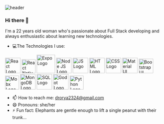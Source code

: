 

![header](https://i.postimg.cc/C1J2B9Vh/My-Post.png)

### Hi there 👋

I'm a 22 years old woman who's passionate about Full Stack developing and always enthusiastic about learning new technologies.


- :computer:The Technologies I use:

<img src="https://www.logolynx.com/images/logolynx/e1/e12c387bd8ebccf18a4741b4b83a6d71.png" alt="React Logo"  height="50"> <img src="https://assets-global.website-files.com/5d9bc5d562ffc2869b470941/5e1f9804b36ff7196d4b72a0_logo-react-native-tech.png" alt="React Native Logo"  height="45">
<img src="https://res.cloudinary.com/practicaldev/image/fetch/s--5N472VlU--/c_imagga_scale,f_auto,fl_progressive,h_900,q_auto,w_1600/https://repository-images.githubusercontent.com/65750241/79017180-d4ce-11e9-9955-3f0a7be00c7a" alt="Expo Logo"  height="60">
<img src="https://d2eip9sf3oo6c2.cloudfront.net/tags/images/000/000/256/full/nodejslogo.png" alt="Node JS Logo"  height="50">
<img src="https://www.vitoshacademy.com/wp-content/uploads/2015/04/JS.png" alt="JS Logo"  height="50">
<img src="https://upload.wikimedia.org/wikipedia/commons/thumb/6/61/HTML5_logo_and_wordmark.svg/1200px-HTML5_logo_and_wordmark.svg.png" alt="HTML Logo"  height="50">
<img src="https://upload.wikimedia.org/wikipedia/commons/d/d5/CSS3_logo_and_wordmark.svg" alt="CSS Logo"  height="50">
<img src="https://miro.medium.com/max/3840/1*z3V7CxdSbGGdOMU0K0X7zg.png" alt="Material UI Logo"  height="50">
<img src="https://raw.githubusercontent.com/angular-ui/angular-ui.github.com/master/logo/UI_Shield_Bootstrap.png" alt="Bootstrap UI Logo"  height="47">
<img src="https://mobx.js.org/img/mobx.png" alt="Mobx Logo"  height="45">
<img src="https://cdn.app.compendium.com/uploads/user/e7c690e8-6ff9-102a-ac6d-e4aebca50425/f4a5b21d-66fa-4885-92bf-c4e81c06d916/Image/e5eee315a17de0d7f56117077eb71fa9/mongo.png" alt="MongoDB Logo"  height="50">
<img src="https://markdpatton.files.wordpress.com/2020/03/azuresqllogo.png" alt="SQL Logo"  height="50">
<img src="https://upload.wikimedia.org/wikipedia/commons/thumb/5/5a/Godot_logo.svg/1200px-Godot_logo.svg.png" alt="Godot Logo"  height="50">
<img src="https://res.cloudinary.com/practicaldev/image/fetch/s--uSnYxWbN--/c_imagga_scale,f_auto,fl_progressive,h_900,q_auto,w_1600/https://external-content.duckduckgo.com/iu/%3Fu%3Dhttps%253A%252F%252Fyourdevops.org%252Fwp-content%252Fuploads%252F2019%252F03%252Fpython3.jpg%26f%3D1%26nofb%3D1" alt="Python Logo"  height="45">


- 📫 How to reach me: drorya2324@gmail.com
- 😄 Pronouns: she/her
- ⚡ Fun fact: Elephants are gentle enough to lift a single peanut with their trunk...

